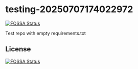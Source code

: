 # testing-20250707174022972
[![FOSSA Status](https://app.fossa.com/api/projects/git%2Bgithub.com%2Fkirogum%2Ftesting-20250707174022972.svg?type=shield)](https://app.fossa.com/projects/git%2Bgithub.com%2Fkirogum%2Ftesting-20250707174022972?ref=badge_shield)

Test repo with empty requirements.txt


## License
[![FOSSA Status](https://app.fossa.com/api/projects/git%2Bgithub.com%2Fkirogum%2Ftesting-20250707174022972.svg?type=large)](https://app.fossa.com/projects/git%2Bgithub.com%2Fkirogum%2Ftesting-20250707174022972?ref=badge_large)